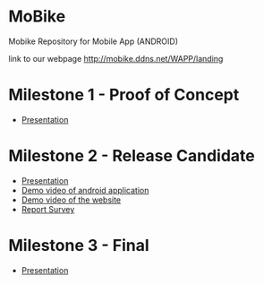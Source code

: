 # MoBike
Mobike Repository for Mobile App (ANDROID)

link to our webpage
http://mobike.ddns.net/WAPP/landing

Milestone 1 - Proof of Concept
==============
- [Presentation](https://drive.google.com/open?id=0B_1wI-LJKIS-VFlPNS12MUpuSzA&authuser=0)

Milestone 2 - Release Candidate
==============
- [Presentation](https://drive.google.com/open?id=0B_XS-9N10jh_a2V0dkkyMG14cmM&authuser=0)
- [Demo video of android application](https://drive.google.com/open?id=0B_1wI-LJKIS-b2s2UmRQRkc2Zmc&authuser=0)
- [Demo video of the website](https://drive.google.com/open?id=0B0jdXB8d2b4pWksyeTZISkxuQlk&authuser=0)
- [Report Survey](https://drive.google.com/open?id=0B_XS-9N10jh_UjFhQnpidUp0VFU&authuser=0)

Milestone 3 - Final
==============
- [Presentation]()
